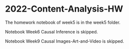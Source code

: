 # 2022-Content-Analysis-HW

The homework notebook of week5 is in the week5 folder.

Notebook Week6 Causal Inference is skipped.

Notebook Week9 Causal Images-Art-and-Video is skipped.

